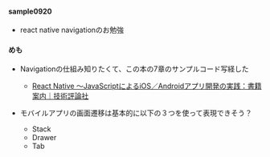 #### sample0920
- react native navigationのお勉強

#### めも

- Navigationの仕組み知りたくて、この本の7章のサンプルコード写経した
  - [React Native ～JavaScriptによるiOS／Androidアプリ開発の実践：書籍案内｜技術評論社](https://gihyo.jp/book/2020/978-4-297-11391-9)

- モバイルアプリの画面遷移は基本的に以下の３つを使って表現できそう？
   - Stack
   - Drawer
   - Tab
   
